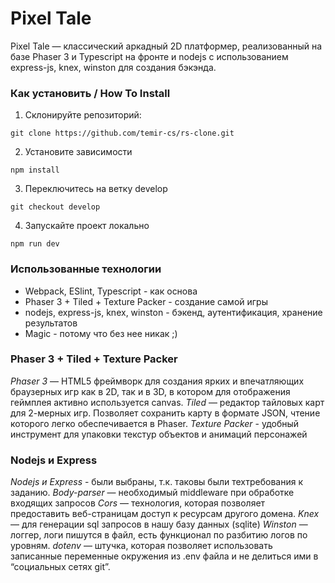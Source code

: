 # Pixel Tale

Pixel Tale — классический аркадный 2D платформер, реализованный на базе Phaser 3 и Typescript на фронте и nodejs с использованием express-js, knex, winston для создания бэкэнда.

### Как установить / How To Install 

1. Склонируйте репозиторий:
```
git clone https://github.com/temir-cs/rs-clone.git
```
2. Установите зависимости
```
npm install
```
3. Переключитесь на ветку develop
```
git checkout develop
```
4. Запускайте проект локально
```
npm run dev
```

### Использованные технологии

  - Webpack, ESlint, Typescript - как основа
  - Phaser 3 + Tiled + Texture Packer - создание самой игры
  - nodejs, express-js, knex, winston - бэкенд, аутентификация, хранение результатов
  - Magic - потому что без нее никак ;)


### Phaser 3 + Tiled + Texture Packer
*Phaser 3* — HTML5 фреймворк для создания ярких и впечатляющих браузерных игр как в 2D, так и в 3D, в котором для отображения геймплея активно используется canvas. 
*Tiled* — редактор тайловых карт для 2-мерных игр. Позволяет сохранить карту в формате JSON, чтение которого легко обеспечивается в Phaser. 
*Texture Packer* - удобный инструмент для упаковки текстур объектов и анимаций персонажей

### Nodejs и Express
*Nodejs и Express* - были выбраны, т.к. таковы были техтребования к заданию.
*Body-parser* — необходимый middleware при обработке входящих запросов
*Cors* — технология, которая позволяет предоставить веб-страницам доступ к ресурсам другого домена.
*Knex* — для генерации sql запросов в нашу базу данных (sqlite)
*Winston* — логгер, логи пишутся в файл, есть функционал по разбитию логов по уровням.
*dotenv* — штучка, которая позволяет использовать записанные переменные окружения из .env файла и не делиться ими в “социальных сетях git”.
